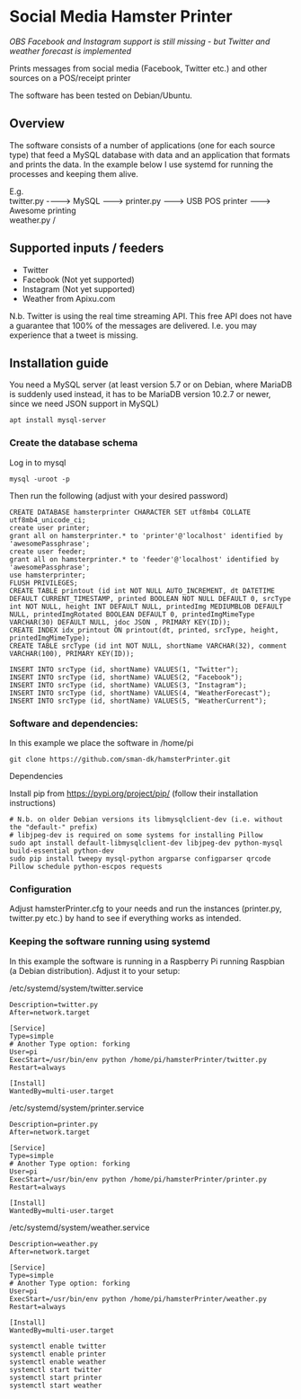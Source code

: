 # Social Media Hamster Printer
*OBS Facebook and Instagram support is still missing - but Twitter and weather forecast is implemented*

Prints messages from social media (Facebook, Twitter etc.) and other sources on a POS/receipt printer

The software has been tested on Debian/Ubuntu.

## Overview

The software consists of a number of applications (one for each source type) that feed a MySQL database with data and an application that formats and prints the data. In the example below I use systemd for running the processes and keeping them alive.

E.g.  
twitter.py ----> MySQL ---> printer.py  ---> USB POS printer ---> Awesome printing  
weather.py /

## Supported inputs / feeders
* Twitter
* Facebook (Not yet supported)
* Instagram (Not yet supported)
* Weather from Apixu.com

N.b. Twitter is using the real time streaming API. This free API does not have a guarantee that 100% of the messages are delivered. I.e. you may experience that a tweet is missing.

## Installation guide
You need a MySQL server (at least version 5.7 or on Debian, where MariaDB is suddenly used instead, it has to be MariaDB version 10.2.7 or newer, since we need JSON support in MySQL)
```
apt install mysql-server
```

### Create the database schema
Log in to mysql  
```
mysql -uroot -p
```

Then run the following (adjust with your desired password)
```
CREATE DATABASE hamsterprinter CHARACTER SET utf8mb4 COLLATE utf8mb4_unicode_ci;
create user printer;
grant all on hamsterprinter.* to 'printer'@'localhost' identified by 'awesomePassphrase';
create user feeder;
grant all on hamsterprinter.* to 'feeder'@'localhost' identified by 'awesomePassphrase';
use hamsterprinter;
FLUSH PRIVILEGES;
CREATE TABLE printout (id int NOT NULL AUTO_INCREMENT, dt DATETIME DEFAULT CURRENT_TIMESTAMP, printed BOOLEAN NOT NULL DEFAULT 0, srcType int NOT NULL, height INT DEFAULT NULL, printedImg MEDIUMBLOB DEFAULT NULL, printedImgRotated BOOLEAN DEFAULT 0, printedImgMimeType VARCHAR(30) DEFAULT NULL, jdoc JSON , PRIMARY KEY(ID));
CREATE INDEX idx_printout ON printout(dt, printed, srcType, height, printedImgMimeType);
CREATE TABLE srcType (id int NOT NULL, shortName VARCHAR(32), comment VARCHAR(100), PRIMARY KEY(ID));
```

```
INSERT INTO srcType (id, shortName) VALUES(1, "Twitter");
INSERT INTO srcType (id, shortName) VALUES(2, "Facebook");
INSERT INTO srcType (id, shortName) VALUES(3, "Instagram");
INSERT INTO srcType (id, shortName) VALUES(4, "WeatherForecast");
INSERT INTO srcType (id, shortName) VALUES(5, "WeatherCurrent");
```

### Software and dependencies:
In this example we place the software in /home/pi
```
git clone https://github.com/sman-dk/hamsterPrinter.git
```
Dependencies

Install pip from https://pypi.org/project/pip/ (follow their installation instructions)
```
# N.b. on older Debian versions its libmysqlclient-dev (i.e. without the "default-" prefix)
# libjpeg-dev is required on some systems for installing Pillow
sudo apt install default-libmysqlclient-dev libjpeg-dev python-mysql build-essential python-dev
sudo pip install tweepy mysql-python argparse configparser qrcode Pillow schedule python-escpos requests
```

### Configuration ###
Adjust hamsterPrinter.cfg to your needs and run the instances (printer.py, twitter.py etc.) by hand to see if everything works as intended.

### Keeping the software running using systemd
In this example the software is running in a Raspberry Pi running Raspbian (a Debian distribution). Adjust it to your setup:

/etc/systemd/system/twitter.service
```[Unit]
Description=twitter.py
After=network.target

[Service]
Type=simple
# Another Type option: forking
User=pi
ExecStart=/usr/bin/env python /home/pi/hamsterPrinter/twitter.py
Restart=always

[Install]
WantedBy=multi-user.target
```

/etc/systemd/system/printer.service
```[Unit]
Description=printer.py
After=network.target

[Service]
Type=simple
# Another Type option: forking
User=pi
ExecStart=/usr/bin/env python /home/pi/hamsterPrinter/printer.py
Restart=always

[Install]
WantedBy=multi-user.target
```

/etc/systemd/system/weather.service
```[Unit]
Description=weather.py
After=network.target

[Service]
Type=simple
# Another Type option: forking
User=pi
ExecStart=/usr/bin/env python /home/pi/hamsterPrinter/weather.py
Restart=always

[Install]
WantedBy=multi-user.target
```

```systemctl enable twitter
systemctl enable twitter
systemctl enable printer
systemctl enable weather
systemctl start twitter
systemctl start printer
systemctl start weather
```
